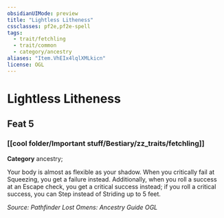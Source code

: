 ```yaml
---
obsidianUIMode: preview
title: "Lightless Litheness"
cssclasses: pf2e,pf2e-spell
tags:
  - trait/fetchling
  - trait/common
  - category/ancestry
aliases: "Item.VhEIx4lqlXMLkicn"
license: OGL
---
```

# Lightless Litheness
## Feat 5
### [[cool folder/Important stuff/Bestiary/zz_traits/fetchling]]

**Category** ancestry; 




Your body is almost as flexible as your shadow. When you critically fail at Squeezing, you get a failure instead. Additionally, when you roll a success at an Escape check, you get a critical success instead; if you roll a critical success, you can Step instead of Striding up to 5 feet.

*Source: Pathfinder Lost Omens: Ancestry Guide*
*OGL*